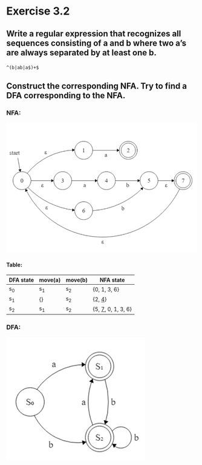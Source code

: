 # Exercise 3.2

## Write a regular expression that recognizes all sequences consisting of a and b where two a’s are always separated by at least one b.

`^(b|ab|a$)+$`

## Construct the corresponding NFA. Try to find a DFA corresponding to the NFA.

### NFA:

![Picture of corresponding NFA](3_2_NFA.png)

#### Table:

| DFA state | move(a) | move(b) | NFA state                     |
| --------- | ------- | ------- | ----------------------------- |
| s$_{0}$   | s$_{1}$ | s$_{2}$ | {0, 1, 3, 6}                  |
| s$_{1}$   | {}      | s$_{2}$ | {2, <ins>4</ins>}             |
| s$_{2}$   | s$_{1}$ | s$_{2}$ | {5, <ins>7</ins>, 0, 1, 3, 6} |

### DFA:

![Picture of corresponding DFA](3_2_DFA.png)
